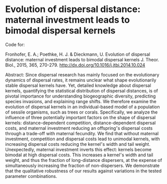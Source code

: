 # Evolution of dispersal distance: maternal investment leads to bimodal dispersal kernels

Code for:

Fronhofer, E. A.; Poethke, H. J. & Dieckmann, U. Evolution of dispersal distance: maternal investment leads to bimodal dispersal kernels J. Theor. Biol., 2015, 365, 270-279. http://dx.doi.org/10.1016/j.jtbi.2014.10.024

Abstract: Since dispersal research has mainly focused on the evolutionary dynamics of dispersal rates, it remains unclear what shape evolutionarily stable dispersal kernels have. Yet, detailed knowledge about dispersal kernels, quantifying the statistical distribution of dispersal distances, is of pivotal importance for understanding biogeographic diversity, predicting species invasions, and explaining range shifts. We therefore examine the evolution of dispersal kernels in an individual-based model of a population of sessile organisms, such as trees or corals. Specifically, we analyze the influence of three potentially important factors on the shape of dispersal kernels: distance-dependent competition, distance-dependent dispersal costs, and maternal investment reducing an offspring׳s dispersal costs through a trade-off with maternal fecundity. We find that without maternal investment, competition and dispersal costs lead to unimodal kernels, with increasing dispersal costs reducing the kernel׳s width and tail weight. Unexpectedly, maternal investment inverts this effect: kernels become bimodal at high dispersal costs. This increases a kernel׳s width and tail weight, and thus the fraction of long-distance dispersers, at the expense of simultaneously increasing the fraction of non-dispersers. We demonstrate that the qualitative robustness of our results against variations in the tested parameter combinations.
